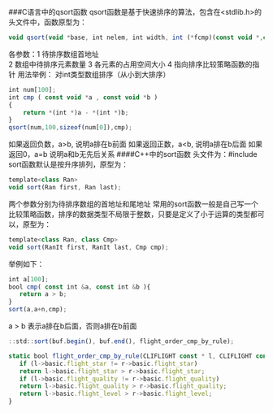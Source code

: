 ###C语言中的qsort函数
qsort函数是基于快速排序的算法，包含在<stdlib.h>的头文件中，函数原型为：
```javascript
void qsort(void *base, int nelem, int width, int (*fcmp)(const void *,const void *)); 
```
各参数：1 待排序数组首地址  
        2 数组中待排序元素数量 
        3 各元素的占用空间大小 
        4 指向排序比较策略函数的指针
用法举例：
对int类型数组排序（从小到大排序）
```javascript
int num[100];
int cmp ( const void *a , const void *b )
{
    return *(int *)a - *(int *)b;
}
qsort(num,100,sizeof(num[0]),cmp);
```
如果返回负数，a>b, 说明a排在b前面
如果返回正数，a<b, 说明a排在b后面
如果返回0，a=b 说明a和b无先后关系
####C++中的sort函数
头文件为：#include<algorithm>
sort函数默认是按升序排列，原型为：
```javascript
template<class Ran>
void sort(Ran first, Ran last); 
```
两个参数分别为待排序数组的首地址和尾地址
常用的sort函数一般是自己写一个比较策略函数，排序的数据类型不局限于整数，只要是定义了小于运算的类型都可以，原型为：
```javascript
template<class Ran, class Cmp>
void sort(RanIt first, RanIt last, Cmp cmp);
```
举例如下：
```javascript
int a[100];
bool cmp( const int &a, const int &b ){
   return a > b; 
}
sort(a,a+n,cmp);
```
a > b 表示a排在b后面，否则a排在b前面
```javascript
::std::sort(buf.begin(), buf.end(), flight_order_cmp_by_rule);
```
```javascript
static bool flight_order_cmp_by_rule(CLIFLIGHT const * l, CLIFLIGHT const * r) {
   if (l->basic.flight_star != r->basic.flight_star) 
   return l->basic.flight_star > r->basic.flight_star;
   if (l->basic.flight_quality != r->basic.flight_quality)
   return l->basic.flight_quality > r->basic.flight_quality;
   return l->basic.flight_level > r->basic.flight_level;
}
```